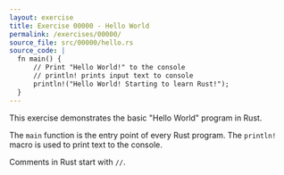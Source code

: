 ```yaml
---
layout: exercise
title: Exercise 00000 - Hello World
permalink: /exercises/00000/
source_file: src/00000/hello.rs
source_code: |
  fn main() {
      // Print "Hello World!" to the console
      // println! prints input text to console
      println!("Hello World! Starting to learn Rust!");
  }
---
```


This exercise demonstrates the basic "Hello World" program in Rust.

The `main` function is the entry point of every Rust program. The `println!` macro is used to print text to the console.

Comments in Rust start with `//`. 